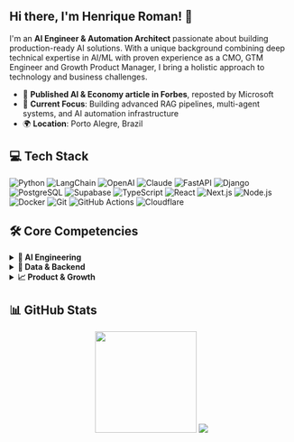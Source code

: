 ## Hi there, I'm Henrique Roman! 👋

I'm an **AI Engineer & Automation Architect** passionate about building production-ready AI solutions. With a unique background combining deep technical expertise in AI/ML with proven experience as a CMO, GTM Engineer and Growth Product Manager, I bring a holistic approach to technology and business challenges.

- 📰 **Published AI & Economy article in Forbes**, reposted by Microsoft
- 🤖 **Current Focus**: Building advanced RAG pipelines, multi-agent systems, and AI automation infrastructure
- 🌍 **Location**: Porto Alegre, Brazil


## 💻 Tech Stack

![Python](https://img.shields.io/badge/Python-3776AB?style=for-the-badge&logo=python&logoColor=white)
![LangChain](https://img.shields.io/badge/LangChain-2C3E50?style=for-the-badge&logo=langchain&logoColor=white)
![OpenAI](https://img.shields.io/badge/OpenAI-412991?style=for-the-badge&logo=openai&logoColor=white)
![Claude](https://img.shields.io/badge/Claude-6B46C1?style=for-the-badge&logo=anthropic&logoColor=white)
![FastAPI](https://img.shields.io/badge/FastAPI-009688?style=for-the-badge&logo=fastapi&logoColor=white)
![Django](https://img.shields.io/badge/Django-092E20?style=for-the-badge&logo=django&logoColor=white)
![PostgreSQL](https://img.shields.io/badge/PostgreSQL-316192?style=for-the-badge&logo=postgresql&logoColor=white)
![Supabase](https://img.shields.io/badge/Supabase-3FCF8E?style=for-the-badge&logo=supabase&logoColor=white)
![TypeScript](https://img.shields.io/badge/TypeScript-007ACC?style=for-the-badge&logo=typescript&logoColor=white)
![React](https://img.shields.io/badge/React-20232A?style=for-the-badge&logo=react&logoColor=61DAFB)
![Next.js](https://img.shields.io/badge/Next.js-000000?style=for-the-badge&logo=next.js&logoColor=white)
![Node.js](https://img.shields.io/badge/Node.js-43853D?style=for-the-badge&logo=node.js&logoColor=white)
![Docker](https://img.shields.io/badge/Docker-2496ED?style=for-the-badge&logo=docker&logoColor=white)
![Git](https://img.shields.io/badge/Git-F05032?style=for-the-badge&logo=git&logoColor=white)
![GitHub Actions](https://img.shields.io/badge/GitHub_Actions-2088FF?style=for-the-badge&logo=github-actions&logoColor=white)
![Cloudflare](https://img.shields.io/badge/Cloudflare-F38020?style=for-the-badge&logo=cloudflare&logoColor=white)


## 🛠️ Core Competencies

<details>
<summary><b>🤖 AI Engineering</b></summary>

- **LLM Frameworks**: LangChain, LangGraph, CrewAI, Flowise, Langflow
- **Models**: OpenAI GPT series, Anthropic Claude, Meta LLaMA, Google Gemini
- **Architecture**: RAG Pipelines, Multi-Agent Systems, Semantic Search
- **Vector Databases**: Pinecone, Chroma, Weaviate, Qdrant
- **Embeddings & Fine-Tuning**: Custom model optimization and deployment

</details>

<details>
<summary><b>💾 Data & Backend</b></summary>

- **Languages**: Python (Advanced), SQL (Advanced), JavaScript/TypeScript
- **Frameworks**: FastAPI, Django, Flask, Node.js
- **Databases**: PostgreSQL, SQLite, Supabase, Vector DBs
- **ETL & Data**: Pandas, NumPy, ETL Pipeline Design, Data Modeling
- **APIs**: RESTful, GraphQL, WebSockets, Microservices Architecture

</details>

<details>
<summary><b>📈 Product & Growth</b></summary>

- **Strategy**: Go-to-Market, C-Level Strategy Development, Team Building
- **Product**: Agile, Roadmaps, Backlog Management, Release Planning
- **Growth**: A/B Testing, Funnel Analytics, Conversion Optimization
- **Marketing**: Automation, CRM, Multi-channel Campaign Management

</details>


## 📊 GitHub Stats

<div align="center">
  <img height="180em" src="https://github-readme-stats.vercel.app/api/top-langs/?username=iqueroman&theme=dark&show_icons=true&hide_border=true&layout=compact" />
  <img src="https://github-readme-streak-stats.herokuapp.com/?user=iqueroman&theme=dark&hide_border=true" />
</div>
